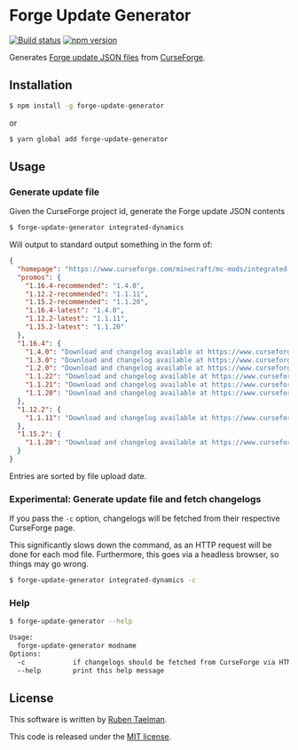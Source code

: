 # Forge Update Generator

[![Build status](https://github.com/CyclopsMC/forge-update-generator.js/workflows/CI/badge.svg)](https://github.com/CyclopsMC/forge-update-generator.js/actions?query=workflow%3ACI)
[![npm version](https://badge.fury.io/js/forge-update-generator.svg)](https://www.npmjs.com/package/forge-update-generator)

Generates [Forge update JSON files](https://mcforge.readthedocs.io/en/latest/gettingstarted/autoupdate/) from [CurseForge](https://www.cfwidget.com/).

## Installation

```bash
$ npm install -g forge-update-generator
```
or
```bash
$ yarn global add forge-update-generator
```

## Usage

### Generate update file

Given the CurseForge project id, generate the Forge update JSON contents

```bash
$ forge-update-generator integrated-dynamics
```

Will output to standard output something in the form of:
```json
{
  "homepage": "https://www.curseforge.com/minecraft/mc-mods/integrated-dynamics",
  "promos": {
    "1.16.4-recommended": "1.4.0",
    "1.12.2-recommended": "1.1.11",
    "1.15.2-recommended": "1.1.20",
    "1.16.4-latest": "1.4.0",
    "1.12.2-latest": "1.1.11",
    "1.15.2-latest": "1.1.20"
  },
  "1.16.4": {
    "1.4.0": "Download and changelog available at https://www.curseforge.com/minecraft/mc-mods/integrated-dynamics/files/3179476",
    "1.3.0": "Download and changelog available at https://www.curseforge.com/minecraft/mc-mods/integrated-dynamics/files/3174015",
    "1.2.0": "Download and changelog available at https://www.curseforge.com/minecraft/mc-mods/integrated-dynamics/files/3163304",
    "1.1.22": "Download and changelog available at https://www.curseforge.com/minecraft/mc-mods/integrated-dynamics/files/3156218",
    "1.1.21": "Download and changelog available at https://www.curseforge.com/minecraft/mc-mods/integrated-dynamics/files/3154210",
    "1.1.20": "Download and changelog available at https://www.curseforge.com/minecraft/mc-mods/integrated-dynamics/files/3151360"
  },
  "1.12.2": {
    "1.1.11": "Download and changelog available at https://www.curseforge.com/minecraft/mc-mods/integrated-dynamics/files/3159505",
  },
  "1.15.2": {
    "1.1.20": "Download and changelog available at https://www.curseforge.com/minecraft/mc-mods/integrated-dynamics/files/3143042"
  }
}
```

Entries are sorted by file upload date.

### Experimental: Generate update file and fetch changelogs

If you pass the `-c` option, changelogs will be fetched from their respective CurseForge page.

This significantly slows down the command, as an HTTP request will be done for each mod file.
Furthermore, this goes via a headless browser, so things may go wrong.

```bash
$ forge-update-generator integrated-dynamics -c
```

### Help

```bash
$ forge-update-generator --help

Usage:
  forge-update-generator modname
Options:
  -c            if changelogs should be fetched from CurseForge via HTML scraping
  --help        print this help message
```

## License
This software is written by [Ruben Taelman](http://rubensworks.net/).

This code is released under the [MIT license](http://opensource.org/licenses/MIT).